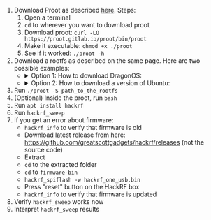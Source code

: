 1. Download Proot as described [here](https://proot-me.github.io/). Steps:
    1. Open a terminal
    2. `cd` to wherever you want to download proot
    3. Download proot: `curl -LO https://proot.gitlab.io/proot/bin/proot`
    4. Make it executable: `chmod +x ./proot`
    5. See if it worked: `./proot -h`
2. Download a rootfs as described on the same page. Here are two possible examples:
    - <details><summary>Option 1: How to download DragonOS:</summary>
            
        1. Go to the [list of DragonOS files](https://sourceforge.net/projects/dragonos-focal/files/)
        2. Click "Download Latest Version", which is currently "DragonOS_FocalX_R36.iso" as of 2024 July
        3. ... (unfinished) ...

      </details>

    - <details><summary>Option 2: How to download a version of Ubuntu:</summary>
        
        1. In a browser, https://images.linuxcontainers.org/images
        2. pick ubuntu/jammy/amd64/default
        3. pick newest date
        4. download rootfs.tar.xz
        5. Extract

      </details>
4. Run `./proot -S path_to_the_rootfs`
5. (Optional) Inside the proot, run `bash`
6. Run `apt install hackrf`
7. Run `hackrf_sweep`
8. If you get an error about firmware:
    - `hackrf_info` to verify that firmware is old
    - Download latest release from here: https://github.com/greatscottgadgets/hackrf/releases (not the source code)
    - Extract
    - `cd` to the extracted folder
    - `cd` to `firmware-bin`
    - `hackrf_spiflash -w hackrf_one_usb.bin`
    - Press "reset" button on the HackRF box
    - `hackrf_info` to verify that firmware is updated
 9. Verify `hackrf_sweep` works now
 10. Interpret `hackrf_sweep` results
